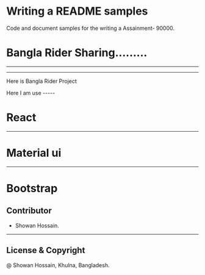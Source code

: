 # Writing a README samples

Code and document samples for the writing a Assainment- 90000.

# Bangla Rider Sharing.........

-------------------------------------
_____________________
Here is Bangla Rider Project

Here I am use -----

# React
---------------
# Material ui
---------------
# Bootstrap

## Contributor
- Showan Hossain.
---------------
## License & Copyright

@ Showan Hossain, Khulna, Bangladesh.